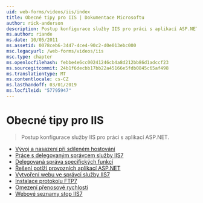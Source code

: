 ```yaml
---
uid: web-forms/videos/iis/index
title: Obecné tipy pro IIS | Dokumentace Microsoftu
author: rick-anderson
description: Postup konfigurace služby IIS pro práci s aplikací ASP.NET.
ms.author: riande
ms.date: 10/05/2011
ms.assetid: 0078ceb6-3447-4ce4-90c2-d0e013ebc000
msc.legacyurl: /web-forms/videos/iis
msc.type: chapter
ms.openlocfilehash: febbe4e6cc00241246cb4a8d212bb86d1adccf23
ms.sourcegitcommit: 24b1f6decbb17bb22a45166e5fdb0845c65af498
ms.translationtype: MT
ms.contentlocale: cs-CZ
ms.lasthandoff: 03/01/2019
ms.locfileid: "57795947"
---
```

<a name="general-iis-tips"></a>Obecné tipy pro IIS
====================
> Postup konfigurace služby IIS pro práci s aplikací ASP.NET.


- [Vývoj a nasazení při sdíleném hostování](developing-and-deploying-in-a-shared-hosting.md)
- [Práce s delegovaným správcem služby IIS7](working-with-iis7-deligated-admin.md)
- [Delegovaná správa specifických funkcí](feature-specific-delegated-management.md)
- [Řešení potíží provozních aplikací ASP.NET](troubleshooting-production-aspnet-apps.md)
- [Vytvoření webu ve správci služby IIS7](creating-a-site-with-iis7-manager.md)
- [Instalace protokolu FTP7](installing-ftp7.md)
- [Omezení přenosové rychlosti](bit-rate-throttling.md)
- [Webové seznamy stop IIS7](iis7-playlists.md)
